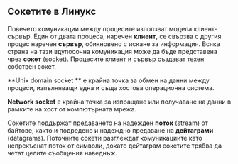 ## Сокетите в Линукс

Повечето комуникации между процесите използват модела клиент-сървър. Един от двата процеса, наречен **клиент**, се свързва с другия процес наречен **сървър**, обикновено с искане за информация. Всяка страна на тази вдупосочна комуникация може да бъде представена чрез **сокет** (socket). Процесите клиент и сървър създават техен собствен сокет.

**Unix domain socket ** е крайна точка за обмен на данни между процеси, изпълняващи една и съща хостова операционна система.

**Network socket** е крайна точка за изпращане или получаване на данни в рамките на хост от компютърната мрежа.

Сокетите поддържат предаването на надежден **поток** (stream) от байтове, както и подредено и надеждно предаване на **дейтаграми** (datagrams). Поточните сокети разглеждат комуникациите като непрекъснат поток от символи, докато дейтаграм сокетите трябва да четат целите съобщения наведнъж.